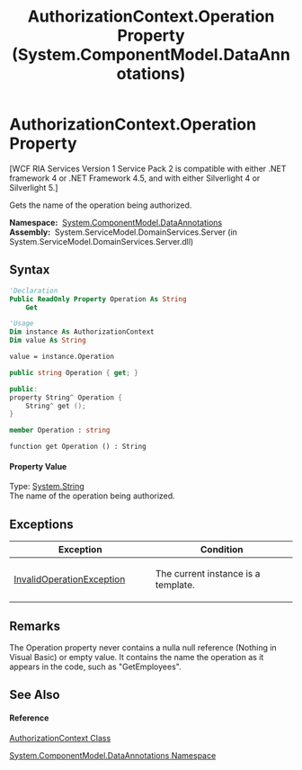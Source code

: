 ﻿---
title: AuthorizationContext.Operation Property  (System.ComponentModel.DataAnnotations)
TOCTitle: Operation Property
ms:assetid: P:System.ComponentModel.DataAnnotations.AuthorizationContext.Operation
ms:mtpsurl: https://msdn.microsoft.com/en-us/library/system.componentmodel.dataannotations.authorizationcontext.operation(v=VS.91)
ms:contentKeyID: 28755385
ms.date: 01/27/2012
mtps_version: v=VS.91
f1_keywords:
- System.ComponentModel.DataAnnotations.AuthorizationContext.Operation
- System.ComponentModel.DataAnnotations.AuthorizationContext.get_Operation
dev_langs:
- CSharp
- JScript
- VB
- FSharp
- c++
api_location:
- System.ServiceModel.DomainServices.Server.dll
api_name:
- System.ComponentModel.DataAnnotations.AuthorizationContext.get_Operation
- System.ComponentModel.DataAnnotations.AuthorizationContext.Operation
api_type:
- Managed
topic_type:
- apiref
- kbSyntax
product_family_name: VS
ROBOTS: INDEX,FOLLOW
---

# AuthorizationContext.Operation Property

\[WCF RIA Services Version 1 Service Pack 2 is compatible with either .NET framework 4 or .NET Framework 4.5, and with either Silverlight 4 or Silverlight 5.\]

Gets the name of the operation being authorized.

**Namespace:**  [System.ComponentModel.DataAnnotations](cc490428\(v=vs.91\).md)  
**Assembly:**  System.ServiceModel.DomainServices.Server (in System.ServiceModel.DomainServices.Server.dll)

## Syntax

``` vb
'Declaration
Public ReadOnly Property Operation As String
    Get
```

``` vb
'Usage
Dim instance As AuthorizationContext
Dim value As String

value = instance.Operation
```

``` csharp
public string Operation { get; }
```

``` c++
public:
property String^ Operation {
    String^ get ();
}
```

``` fsharp
member Operation : string
```

``` jscript
function get Operation () : String
```

#### Property Value

Type: [System.String](https://msdn.microsoft.com/en-us/library/s1wwdcbf)  
The name of the operation being authorized.  

## Exceptions

<table>
<colgroup>
<col style="width: 50%" />
<col style="width: 50%" />
</colgroup>
<thead>
<tr class="header">
<th>Exception</th>
<th>Condition</th>
</tr>
</thead>
<tbody>
<tr class="odd">
<td><a href="https://msdn.microsoft.com/en-us/library/2asft85a">InvalidOperationException</a></td>
<td><p>The current instance is a template.</p></td>
</tr>
</tbody>
</table>

## Remarks

The Operation property never contains a nulla null reference (Nothing in Visual Basic) or empty value. It contains the name the operation as it appears in the code, such as "GetEmployees".

## See Also

#### Reference

[AuthorizationContext Class](ff422637\(v=vs.91\).md)

[System.ComponentModel.DataAnnotations Namespace](cc490428\(v=vs.91\).md)

